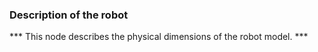 ### Description of the robot
*** This node describes the physical dimensions of the robot model. ***

